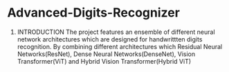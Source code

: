 # Advanced-Digits-Recognizer
1. INTRODUCTION
The project features an ensemble of different neural network architectures which are designed for handwrittten digits recognition. By combining different architectures which Residual Neural Networks(ResNet), Dense Neural Networks(DenseNet), Vision Transformer(ViT) and Hybrid Vision Transformer(Hybrid ViT) 

